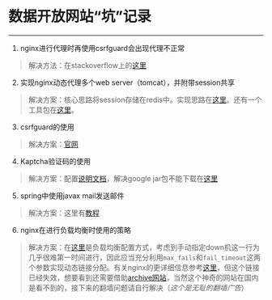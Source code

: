 # 数据开放网站“坑”记录

---

1. nginx进行代理时再使用csrfguard会出现代理不正常
> 解决方法：在stackoverflow上的[这里](http://stackoverflow.com/questions/35691799/jasperserver-proxy-csrf-error )

2. 实现nginx动态代理多个web server（tomcat），并附带session共享
> 解决方案：核心思路将session存储在redis中。实现思路在[这里](http://lanjingling.github.io/2015/12/15/tomcat-redis-session/)。还有一个工具包在[这里](https://github.com/marlin5555/study/blob/master/tool/session%E5%85%B1%E4%BA%AB.zip)。

3. csrfguard的使用
> 解决方案：[官网](https://www.owasp.org/index.php/CSRFGuard_3_Token_Injection)

4. Kaptcha验证码的使用
> 解决方案：配置[说明文档](http://www.open-open.com/lib/view/open1395238908947.html)，解决google jar包不能下载在[这里](https://github.com/axet/kaptcha)

5. spring中使用javax mail发送邮件
> 解决方案：这里有[教程](http://blog.csdn.net/adeyi/article/details/19421951)

6. nginx在进行负载均衡时使用的策略
> 解决方案：在[这里](http://blog.chinaunix.net/uid-20662363-id-3049712.html)是负载均衡配置方式，考虑到手动指定down机这一行为几乎很难第一时间进行，因此应当充分利用`max_fails`和`fail_timeout`这两个参数实现动态链接分配。有关nginx的更详细信息参考[这里](http://blog.chinaunix.net/u3/107231/showart_2138493.html)，但这个链接已经失效，想要看到还需要借助[archive网站](http://www.archive.org)，当然这个神奇的网站在国内是看不到的，接下来的翻墙问题请自行解决（*这个是无耻的翻墙广告*）
